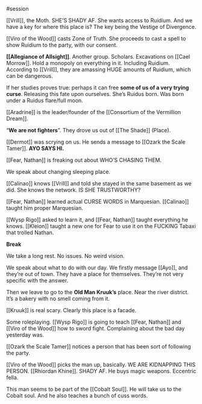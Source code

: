 #session

[[Vrill]], the Moth. SHE’S SHADY AF. She wants access to Ruidium. And we have a key for where this place is? The key being the Vestige of Divergence.

[[Viro of the Wood]] casts Zone of Truth. She proceeds to cast a spell to show Ruidium to the party, with our consent.

**[[Allegiance of Allsight]]**. Another group. Scholars. Excavations on [[Cael Morrow]]. Hold a monopoly on everything in it. Including Ruidium. According to [[Vrill]], they are amassing HUGE amounts of Ruidium, which can be dangerous.

If her studies proves true: perhaps it can free **some of us of a very trying curse**. Releasing this fate upon ourselves. She’s Ruidus born. Was born under a Ruidus flare/full moon.

[[Aradrine]] is the leader/founder of the [[Consortium of the Vermillion Dream]].

“**We are not fighters**”. They drove us out of [[The Shade]] (Place).

[[Dermot]] was scrying on us. He sends a message to [[Ozark the Scale Tamer]]. **AYO SAYS HI.**

[[Fear, Nathan]] is freaking out about WHO’S CHASING THEM.

We speak about changing sleeping place.

[[Calinao]] knows [[Vrill]] and told she stayed in the same basement as we did. She knows the network. IS SHE TRUSTWORTHY?

[[Fear, Nathan]] learned actual CURSE WORDS in Marquesian. [[Calinao]] taught him proper Marquesian.

[[Wysp Rigo]] asked to learn it, and [[Fear, Nathan]] taught everything he knows. [[Kleion]] taught a new one for Fear to use it on the FUCKING Tabaxi that trolled Nathan.

**Break**

We take a long rest. No issues. No weird vision.

We speak about what to do with our day. We firstly message [[Ayo]], and they’re out of town. They have a place for themselves. They’re not very specific with the answer.

Then we leave to go to the **************************Old Man Kruuk’s************************** place. Near the river district. It’s a bakery with no smell coming from it.

[[Kruuk]] is real scary. Clearly this place is a facade.

Some roleplaying. [[Wysp Rigo]] is going to teach [[Fear, Nathan]] and [[Viro of the Wood]] how to sword fight. Complaining about the bad day yesterday was.

[[Ozark the Scale Tamer]] notices a person that has been sort of following the party.

[[Viro of the Wood]] picks the man up, basically. WE ARE KIDNAPPING THIS PERSON. [[Rhiordan Khine]]. SHADY AF. He buys magic weapons. Eccentric fella.

This man seems to be part of the [[Cobalt Soul]]. He will take us to the Cobalt soul. And he also teaches a bunch of cuss words.